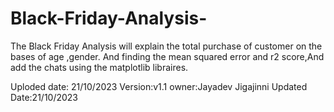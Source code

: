 # Black-Friday-Analysis-
The Black Friday Analysis will explain the total purchase of customer on the bases of age ,gender.
And finding the mean squared error and r2 score,And add the chats using the matplotlib libraires.

Uploded date: 21/10/2023
Version:v1.1
owner:Jayadev Jigajinni
Updated Date:21/10/2023
